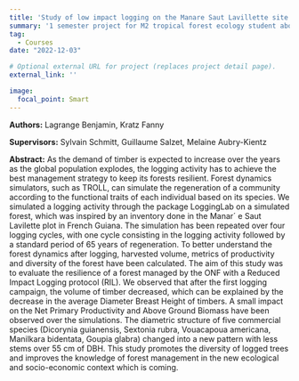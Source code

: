 ```yaml
---
title: 'Study of low impact logging on the Manare Saut Lavillette site with a forest simulator'
summary: '1 semester project for M2 tropical forest ecology student about the coupling of rcontroll and LoggingLab.'
tag: 
  - Courses
date: "2022-12-03"

# Optional external URL for project (replaces project detail page).
external_link: ''

image:
  focal_point: Smart
---
```


**Authors:** Lagrange Benjamin, Kratz Fanny

**Supervisors:** Sylvain Schmitt, Guillaume Salzet, Melaine Aubry-Kientz

**Abstract:** As the demand of timber is expected to increase over the years as the global population explodes, the logging
activity has to achieve the best management strategy to keep its forests resilient. Forest dynamics simulators, such
as TROLL, can simulate the regeneration of a community according to the functional traits of each individual
based on its species. We simulated a logging activity through the package LoggingLab on a simulated forest, which
was inspired by an inventory done in the Manar´ e Saut Lavilette plot in French Guiana. The simulation has been
repeated over four logging cycles, with one cycle consisting in the logging activity followed by a standard period
of 65 years of regeneration. To better understand the forest dynamics after logging, harvested volume, metrics of
productivity and diversity of the forest have been calculated. The aim of this study was to evaluate the resilience
of a forest managed by the ONF with a Reduced Impact Logging protocol (RIL). We observed that after the
first logging campaign, the volume of timber decreased, which can be explained by the decrease in the average
Diameter Breast Height of timbers. A small impact on the Net Primary Productivity and Above Ground Biomass
have been observed over the simulations. The diametric structure of five commercial species (Dicorynia guianensis,
Sextonia rubra, Vouacapoua americana, Manilkara bidentata, Goupia glabra) changed into a new pattern with less
stems over 55 cm of DBH. This study promotes the diversity of logged trees and improves the knowledge of forest
management in the new ecological and socio-economic context which is coming.
